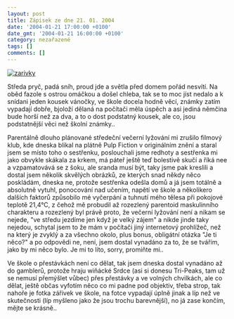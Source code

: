 ```yaml
---
layout: post
title: Zápisek ze dne 21. 01. 2004
date: '2004-01-21 17:00:00 +0100'
date_gmt: '2004-01-21 16:00:00 +0100'
category: nezařazené
tags: []
comments: []
---
```

<div >  <a href="%base_url%/assets/old-images/zarivky.jpg"><img alt="zarivky" src="%base_url%/assets/old-images/zarivky.jpg"></a>  </div>
<p>Středa pryč, padá sníh, proud jde a světla před domem pořád nesvítí. Na oběd fazole s ostrou  omáčkou a došel chleba, tak se to moc jíst nedalo a k snídani jeden kousek vánočky, ve škole docela  hodně věcí, známky zatím vypadají dobře, bjoloží dělaná na počítači měla úspěch a asi jediná němčina  bude horší než za dva, a to o dost podstatný kousek, ale co, jsou podstatnější věci než školní známky..</p>
<p>Parentálně dlouho plánované středeční večerní lyžování mi zrušilo filmový klub, kde dneska blikal  na plátně Pulp Fiction v originálním znění a staral jsem se místo toho o sestřenku, poslouchali jsme redhoty  a sestřenka mi jako obvykle skákala za krkem, má páteř ještě teď bolestivě skučí a říká nee a vzpamatovává  se z šoku, ale sranda musí být, taky jsme pak kreslili a dostal jsem několik skvělých obrázků, ze kterých  snad někdy něco poskládám, dneska ne, protože sestřenka odešla domů a já jsem totálně a absolutně vytuhl,  ponocování nad učením, napětí ve škole a několikero dalších faktorů způsobilo mé vyčerpání a tuhnutí  mého tělesa při pokojové teplotě 21,4&deg;C, z čehož mě probudil až rozezlený parentoid maskulinního charakteru  a rozezlený byl právě proto, že večerní lyžování není a nikam se nejede, &quot;ve středu jezdíme  jen když je velký zájem&quot; a nikde jinde taky nejedou, schytal jsem to že mám v počítači  jiný internetový prohlížeč, než na který je zvyklý a za všechno okolo, plus bonus, obligátní otázka  &quot;Je ti něco?&quot; a po odpovědi ne, není, jsem dostal vynadáno za to, že se tvářím, jako by mi něco bylo.  Je mi to líto, sorry, promiňte mi.. </p>
<p>Ve škole o přestávkách není co dělat, tak jsem dneska dostal vynadáno až do gamblerů, protože hraju  wiňácké Srdce (asi si donesu Tri-Peaks, tam už se nemusí přemýšlet vůbec) přes přestávky a ve volných chvilkách,  ale co dělat, ještě občas vyfotím něco co mi padne pod objektiv, třeba strop, tak nahoře je fotka zářivek  ve škole, na fotce vypadají úplně jinak a líp než ve skutečnosti (líp myšleno jako že jsou trochu  barevnější), no já zase končím, mějte se krásně..</p>
